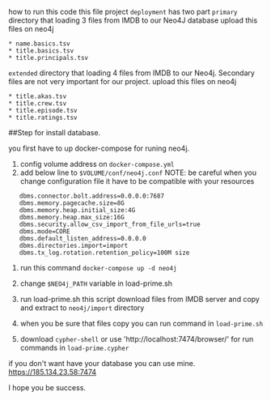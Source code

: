 how to run this code 
this file project `deployment` has two part 
`primary` directory that loading 3 files from IMDB to our Neo4J database
upload this files on neo4j

```
* name.basics.tsv
* title.basics.tsv
* title.principals.tsv
```
 `extended` directory that loading 4 files from IMDB to our Neo4j. Secondary files are not very important for our project. 
upload this files on neo4j
```
* title.akas.tsv
* title.crew.tsv
* title.episode.tsv
* title.ratings.tsv
```
##Step for install database. 

you first have to up docker-compose for runing neo4j.

1. config volume address on `docker-compose.yml` 
1. add below line to `$VOLUME/conf/neo4j.conf`
NOTE: be careful when you change configuration file it have to be compatible with your resources

```
   dbms.connector.bolt.address=0.0.0.0:7687
   dbms.memory.pagecache.size=8G
   dbms.memory.heap.initial_size:4G
   dbms.memory.heap.max_size:16G
   dbms.security.allow_csv_import_from_file_urls=true
   dbms.mode=CORE
   dbms.default_listen_address=0.0.0.0
   dbms.directories.import=import
   dbms.tx_log.rotation.retention_policy=100M size
```
1. run this command `docker-compose up -d neo4j` 
1. change `$NEO4j_PATH` variable in load-prime.sh
1. run load-prime.sh this script download files from IMDB server and copy and extract to `neo4j/import` directory 

1. when you be sure that files copy you can run command in `load-prime.sh`
1. download `cypher-shell` or use 'http://localhost:7474/browser/' for run commands in `load-prime.cypher` 

if you don't want have your database you can use mine. 
https://185.134.23.58:7474

I hope you be success. 


